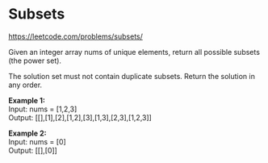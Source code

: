 # Subsets
https://leetcode.com/problems/subsets/

Given an integer array nums of unique elements, return all possible 
subsets
 (the power set).

The solution set must not contain duplicate subsets. Return the solution in any order.

<b>Example 1:</b>\
Input: nums = [1,2,3]\
Output: [[],[1],[2],[1,2],[3],[1,3],[2,3],[1,2,3]]

<b>Example 2:</b>\
Input: nums = [0]\
Output: [[],[0]]